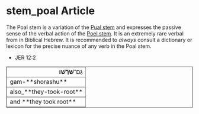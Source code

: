# stem_poal Article
The Poal stem is a variation of the [Pual stem](https://git.door43.org/Door43/en-uhg/src/master/content/stem_pual/02.md) and expresses the passive sense of the verbal action of the [Poel stem](https://git.door43.org/Door43/en-uhg/src/master/content/stem_poel/02.md).  It is an extremely rare verbal from in Biblical Hebrew.  It is recommended to *always* consult a dictionary or lexicon for the precise nuance of any verb in the Poal stem.

* JER 12:2
<table border="1" class="docutils">
<colgroup>
<col width="100%" />
</colgroup>
<tbody valign="top">
<tr class="row-odd" align="right"><td>גַּם־<b>שֹׁרָ֔שׁוּ</b></td>
</tr>
<tr class="row-even"><td>gam-**shorashu**</td>
</tr>
<tr class="row-odd"><td>also_**they-took-root**</td>
</tr>
<tr class="row-even"><td>and **they took root**</td>
</tr>
</tbody>
</table>
